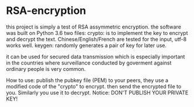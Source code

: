 # RSA-encryption
this project is simply a test of RSA assymmetric encryption.
the software was built on Python 3.6
two files:
  crypto: is to implement the key to encrypt and decrypt the text. Chinese/English/French are tested for the input, utf-8 works well.
  keygen: randomly generates a pair of key for later use.

it can be used for secured data transmission which is especially important in the countries where surveillance conducted by goverment against ordinary people is very common.

How to use:
publish the pubkey file (PEM) to your peers, they use a modified code of the "crypto" to encrypt. then send the encrypted file to you. Similarly you use it to decrypt. Notice: DON'T PUBLISH YOUR PRIVATE KEY!
